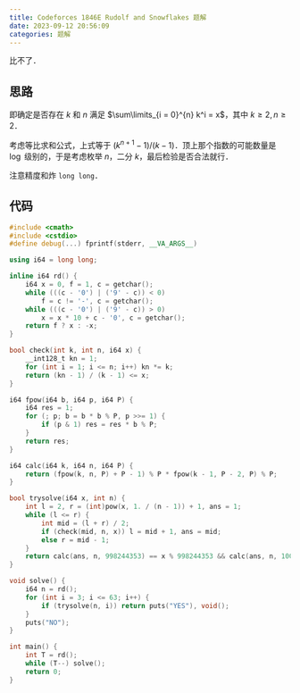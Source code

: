 ```yaml
---
title: Codeforces 1846E Rudolf and Snowflakes 题解
date: 2023-09-12 20:56:09
categories: 题解
---
```


比不了．

<!-- more -->

## 思路

即确定是否存在 $k$ 和 $n$ 满足 $\sum\limits_{i = 0}^{n} k^i = x$，其中 $k \ge 2, n \ge 2$．

考虑等比求和公式，上式等于 $(k^{n + 1} - 1) / (k - 1)$．顶上那个指数的可能数量是 $\log$ 级别的，于是考虑枚举 $n$，二分 $k$，最后检验是否合法就行．

注意精度和炸 `long long`．

## 代码

```cpp
#include <cmath>
#include <cstdio>
#define debug(...) fprintf(stderr, __VA_ARGS__)

using i64 = long long;

inline i64 rd() {
	i64 x = 0, f = 1, c = getchar();
	while (((c - '0') | ('9' - c)) < 0)
		f = c != '-', c = getchar();
	while (((c - '0') | ('9' - c)) > 0)
		x = x * 10 + c - '0', c = getchar();
	return f ? x : -x;
}

bool check(int k, int n, i64 x) {
	__int128_t kn = 1;
	for (int i = 1; i <= n; i++) kn *= k;
	return (kn - 1) / (k - 1) <= x;
}

i64 fpow(i64 b, i64 p, i64 P) {
	i64 res = 1;
	for (; p; b = b * b % P, p >>= 1) {
		if (p & 1) res = res * b % P;
	}
	return res;
}

i64 calc(i64 k, i64 n, i64 P) {
	return (fpow(k, n, P) + P - 1) % P * fpow(k - 1, P - 2, P) % P;
}

bool trysolve(i64 x, int n) {
	int l = 2, r = (int)pow(x, 1. / (n - 1)) + 1, ans = 1;
	while (l <= r) {
		int mid = (l + r) / 2;
		if (check(mid, n, x)) l = mid + 1, ans = mid;
		else r = mid - 1;
	}
	return calc(ans, n, 998244353) == x % 998244353 && calc(ans, n, 1000000007) == x % 1000000007;
}

void solve() {
	i64 n = rd();
	for (int i = 3; i <= 63; i++) {
		if (trysolve(n, i)) return puts("YES"), void();
	}
	puts("NO");
}

int main() {
	int T = rd();
	while (T--) solve();
	return 0;
}
```
